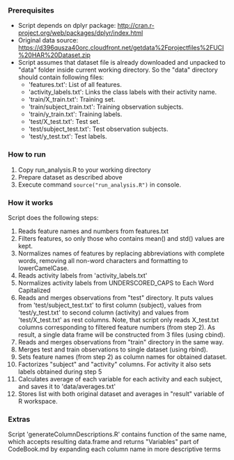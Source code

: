 ### Prerequisites
* Script depends on dplyr package: http://cran.r-project.org/web/packages/dplyr/index.html
* Original data source: https://d396qusza40orc.cloudfront.net/getdata%2Fprojectfiles%2FUCI%20HAR%20Dataset.zip
* Script assumes that dataset file is already downloaded and unpacked to "data" folder inside current working directory. So the "data" directory should contain following files:
  - 'features.txt': List of all features.
  - 'activity_labels.txt': Links the class labels with their activity name.
  - 'train/X_train.txt': Training set.
  - 'train/subject_train.txt': Training observation subjects.
  - 'train/y_train.txt': Training labels.
  - 'test/X_test.txt': Test set.
  - 'test/subject_test.txt': Test observation subjects.
  - 'test/y_test.txt': Test labels.

### How to run
1. Copy run_analysis.R to your working directory
2. Prepare dataset as described above
3. Execute command ```source("run_analysis.R")``` in console.

### How it works
Script does the following steps:<br>
1. Reads feature names and numbers from features.txt<br>
2. Filters features, so only those who contains mean() and std() values are kept.<br>
3. Normalizes names of features by replacing abbreviations with complete words, removing all non-word characters and formatting to lowerCamelCase.<br>
4. Reads activity labels from 'activity_labels.txt'<br>
5. Normalizes activity labels from UNDERSCORED_CAPS to Each Word Capitalized<br>
6. Reads and merges observations from "test" directory. It puts values from 'test/subject_test.txt' to first column (subject), values from 'test/y_test.txt' to second column (activity) and values from 'test/X_test.txt' as rest columns. Note, that script only reads X_test.txt columns corresponding to filtered feature numbers (from step 2). As result, a single data frame will be constructed from 3 files (using cbind).<br>
7. Reads and merges observations from "train" directory in the same way. <br>
8. Merges test and train observations to single dataset (using rbind).<br>
9. Sets feature names (from step 2) as column names for obtained dataset.<br>
10. Factorizes "subject" and "activity" columns. For activity it also sets labels obtained during step 5<br>
11. Calculates average of each variable for each activity and each subject, and saves it to 'data/averages.txt'<br>
12. Stores list with both original dataset and averages in "result" variable of R workspace.

### Extras
Script 'generateColumnDescriptions.R' contains function of the same name, which accepts resulting data.frame and returns "Variables" part of CodeBook.md by expanding each column name in more descriptive terms
